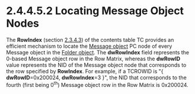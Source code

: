 <html dir="LTR" xmlns:mshelp="http://msdn.microsoft.com/mshelp" xmlns:ddue="http://ddue.schemas.microsoft.com/authoring/2003/5" xmlns:xlink="http://www.w3.org/1999/xlink" xmlns:tool="http://www.microsoft.com/tooltip">
    <head>
        <meta http-equiv="Content-Type" content="text/html; CHARSET=utf-8"></meta>
        <meta name="save" content="history"></meta>
        <title>2.4.4.5.2 Locating Message Object Nodes</title>
        <xml>
            <mshelp:toctitle title="2.4.4.5.2 Locating Message Object Nodes"></mshelp:toctitle>
            <mshelp:rltitle title="[MS-PST]: Locating Message Object Nodes"></mshelp:rltitle>
            <mshelp:keyword index="A" term="5a8713b7-efa5-4f6c-aba7-5de42731e00f"></mshelp:keyword>
            <mshelp:attr name="DCSext.ContentType" value="open specification"></mshelp:attr>
            <mshelp:attr name="AssetID" value="5a8713b7-efa5-4f6c-aba7-5de42731e00f"></mshelp:attr>
            <mshelp:attr name="TopicType" value="kbRef"></mshelp:attr>
            <mshelp:attr name="DCSext.Title" value="[MS-PST]: Locating Message Object Nodes" />
        </xml>
    </head>
    <body>
        <div id="header">
            <h1 class="heading">2.4.4.5.2 Locating Message Object Nodes</h1>
        </div>
        <div id="mainSection">
            <div id="mainBody">
                <div id="allHistory" class="saveHistory"></div>
                <div id="sectionSection0" class="section" name="collapseableSection">
                    

<p>The <b>RowIndex</b> (section <a href="bba20ff2-75fd-474a-b3e7-a46f0d9116db.htm">2.3.4.3</a>) of the contents
table TC provides an efficient mechanism to locate the <a href="08220cc9-69b1-4072-a2e7-2a0ff201d505.htm#gt_b6c15d0c-d992-421d-ba96-99d3b63894cf">Message object</a> PC node of
every Message object in the <a href="08220cc9-69b1-4072-a2e7-2a0ff201d505.htm#gt_0682daa7-c1b8-419b-8a32-6048833d0b72">Folder
object</a>. The <b>dwRowIndex</b> field represents the 0-based Message object
row in the Row Matrix, whereas the <b>dwRowID</b> value represents the NID of
the Message object node that corresponds to the row specified by <b>RowIndex</b>.
For example, if a TCROWID is &quot;{ <b>dwRowID</b>=0x200024, <b>dwRowIndex</b>=3
}&quot;, the NID that corresponds to the fourth (first being 0<sup>th</sup>)
Message object row in the Row Matrix is 0x200024.</p>
                </div>
            </div>
        </div>
    </body>
</html>